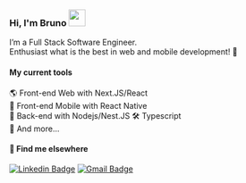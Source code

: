 ### Hi, I'm Bruno <img src="https://media.giphy.com/media/hvRJCLFzcasrR4ia7z/giphy.gif" width="30" >

I’m a Full Stack Software Engineer.   
Enthusiast what is the best in web and mobile development! 🚀

#### My current tools 
🌎 Front-end Web with Next.JS/React   
📲 Front-end Mobile with React Native   
📡 Back-end with Nodejs/Nest.JS
🛠️ Typescript   
🧰 And more...  

#### 💬 Find me elsewhere

[![Linkedin Badge](https://img.shields.io/badge/-Linkedin-blue?style=flat-square&logo=Linkedin&logoColor=white&link=https://www.linkedin.com/in/bruno-silveira-luiz/)](https://www.linkedin.com/in/bruno-silveira-luiz/) 
[![Gmail Badge](https://img.shields.io/badge/-brunoslvrlz13@gmail.com-c14438?style=flat-square&logo=Gmail&logoColor=white&link=mailto:brunoslvrlz13@gmail.com)](mailto:brunoslvrlz13@gmail.com)
